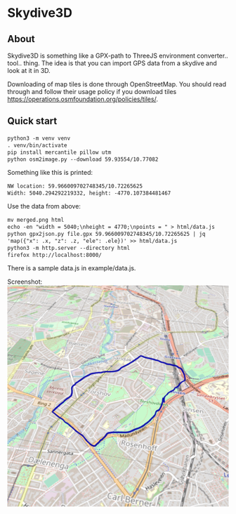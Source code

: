 # Skydive3D

## About

Skydive3D is something like a GPX-path to ThreeJS environment converter.. tool.. thing. The idea is that you can import GPS data from a skydive and look at it in 3D.

Downloading of map tiles is done through OpenStreetMap. You should read through and follow their usage policy if you download tiles https://operations.osmfoundation.org/policies/tiles/.

## Quick start

```
python3 -m venv venv
. venv/bin/activate
pip install mercantile pillow utm
python osm2image.py --download 59.93554/10.77082
```

Something like this is printed:
```
NW location: 59.966009702748345/10.72265625
Width: 5040.294292219332, height: -4770.107384481467
```

Use the data from above:
```
mv merged.png html
echo -en "width = 5040;\nheight = 4770;\npoints = " > html/data.js
python gpx2json.py file.gpx 59.966009702748345/10.72265625 | jq 'map({"x": .x, "z": .z, "ele": .ele})' >> html/data.js
python3 -m http.server --directory html
firefox http://localhost:8000/
```

There is a sample data.js in example/data.js.

Screenshot:
![screenshot](screenshot.png)
